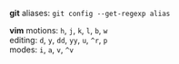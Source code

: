 **git**
aliases: `git config --get-regexp alias`<br>

**vim**
motions: `h`, `j`, `k`, `l`, `b`, `w`<br>
editing: `d`, `y`, `dd`, `yy`, `u`, `^r`, `p`<br>
modes: `i`, `a`, `v`, `^v`<br>
